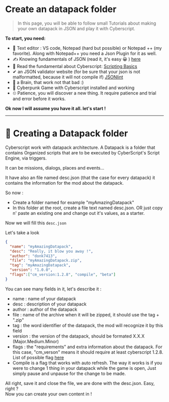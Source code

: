 # Create an datapack folder

> In this page, you will be able to follow small Tutorials about making your own datapack in JSON and play it with Cyberscript.

**To start, you need:**
- 📄 Text editor : VS code, Notepad (hard but possible) or Notepad ++ (my favorite). Along with Notepad++ you need a Json Plugin for it as well.
- ✍️ Knowing fundamentals of JSON (read it, it's easy 😀 ) [here](https://www.w3schools.com/js/js_json_intro.asp)
- 💯 Read the fundamental about Cyberscript: [Scripting Basics](scripting-basics.md)
- ✔ an JSON validator website (for be sure that your json is not malformatted, because it will not compile if) [JSONlint](https://jsonlint.com/)
- 🧠 a Brain, that work not that bad :)
- 🥇 Cyberpunk Game with Cyberscript installed and working
- ⏲ Patience, you will discover a new thing. It require patience and trial and error before it works.
  
**Ok now I will assume you have it all. let's start !**<hr>

# 📁 Creating a Datapack folder

Cyberscript work with datapack architecture. A Datapack is a folder that contains Organized scripts that are to be executed by CyberScript's Script Engine, via triggers.

It can be missions, dialogs, places and events...

It have also an file named desc.json (that the case for every datapack) it contains the information for the mod about the datapack.

So now :
- Create a folder named for example "myAmazingDatapack"
- In this folder at the root, create a file text named desc.json. OR just copy n' paste an existing one and change out it's values, as a starter.
  
Now we will fill this `desc.json`

Let's take a look

```json
{
  "name": "myAmazingDatapack",
  "desc": "Really, it blow you away !",
  "author": "donk7413",
  "file": "myAmazingDatapack.zip",
  "tag": "myAmazingDatapack",
  "version": "1.0.0",
  "flags":["cm_version:1.2.8", "compile", "beta"]
}
```

You can see many fields in it, let's describe it :

- name : name of your datapack
- desc : description of your datapack
- author : author of the datapack
- file : name of the archive when it will be zipped, it should use the tag + ".zip"
- tag : the word identifier of the datapack, the mod will recognize it by this field
- version : the version of the datapack, should be formated X.X.X (Major.Medium.Minor)
- flags : the "requirements" and extra information about the datapack. For this case, "cm_verson" means it should require at least cyberscript 1.2.8. List of possible flag [here](datapack-flag.md)
- Compile is a flag that works with auto refresh. The way it works is if you were to change 1 thing in your datapack while the game is open, Just simply pause and unpause for the change to be made.

All right, save it and close the file, we are done with the desc.json. Easy, right ?<br>
Now you can create your own content in !